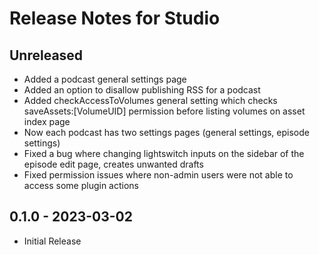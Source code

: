 # Release Notes for Studio

## Unreleased

- Added a podcast general settings page
- Added an option to disallow publishing RSS for a podcast
- Added checkAccessToVolumes general setting which checks saveAssets:[VolumeUID] permission before listing volumes on asset index page
- Now each podcast has two settings pages (general settings, episode settings)
- Fixed a bug where changing lightswitch inputs on the sidebar of the episode edit page, creates unwanted drafts
- Fixed permission issues where non-admin users were not able to access some plugin actions

## 0.1.0 - 2023-03-02

- Initial Release